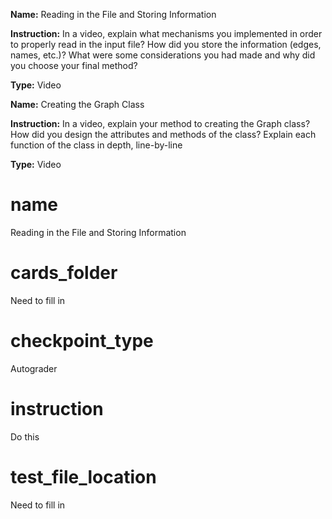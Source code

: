 **Name:** Reading in the File and Storing Information

**Instruction:** In a video, explain what mechanisms you implemented in order to properly read in the input file? How did you store the information (edges, names, etc.)? What were some considerations you had made and why did you choose your final method?

**Type:** Video 

**Name:** Creating the Graph Class

**Instruction:** In a video, explain your method to creating the Graph class? How did you design the attributes and methods of the class? Explain each function of the class in depth, line-by-line

**Type:** Video 



# name 

Reading in the File and Storing Information   

# cards_folder 

Need to fill in

# checkpoint_type 

Autograder 

# instruction 

Do this      

# test_file_location

Need to fill in